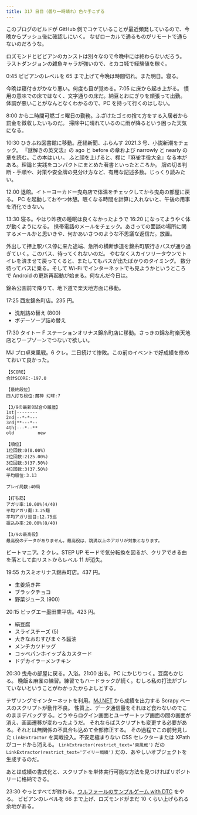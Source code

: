 ```yaml
---
title: 317 日目（曇り一時晴れ）色々手こずる
---
```


このブログのビルドが GitHub 側でコケていることが最近頻発しているので、今晩からプッシュ後に確認しにいく。
なぜローカルで通るものがリモートで通らないのだろうな。

ロズモンドとビビアンのカンストは別々なので今晩中には終わらないだろう。
ラストダンジョンの雑魚キャラが強いので、ミカコ城で経験値を稼ぐ。

0:45 ビビアンのレベルを 65 まで上げて今晩は時間切れ。また明日。寝る。

今晩は寝付きがかなり悪い。何度も目が覚める。7:05 に床から起き上がる。
慣用の意味での床ではなく、文字通りの床だ。納豆とおにぎりを頬張って出勤。
体調が悪いことがなんとなくわかるので、PC を持って行くのはしない。

8:00 から二時間可燃ゴミ曜日の勤務。ふざけたゴミの捨て方をする入居者から罰金を徴収したいものだ。
掃除中に晴れているのに雨が降るという困った天気になる。

10:30 ひきふね図書館に移動。産経新聞、ふらんす 2021.3 号、小説新潮をチェック。
『謎解きの英文法』の ago と before の章および narrowly と nearly の章を読む。この本はいい。
ふと顔を上げると、棚に『麻雀手役大全』なる本がある。理論と実践をコンパクトにまとめた著書といったところか。
牌の切る判断・手順や、対策や安全牌の見分け方など、有用な記述多数。じっくり読みたい。

12:00 退館。イトーヨーカドー曳舟店で体温をチェックしてから曳舟の部屋に戻る。
PC を起動しておやつ休憩。眠くなる時間を計算に入れないと、午後の用事を消化できない。

13:30 寝る。やはり昨夜の睡眠は良くなかったようで 16:20 になってようやく体が動くようになる。
携帯電話のメールをチェック。あさっての面談の場所に関するメールかと思いきや、何かあいさつのような不思議な返信だ。放置。

外出して押上駅バス停に来た途端、急所の横断歩道を錦糸町駅行きバスが通り過ぎていく。このバス、待ってくれないのだ。
やむなくスカイツリータウンでトイレを済ませて戻ってくると、またしてもバスが出たばかりのタイミング。
数分待ってバスに乗る。そして Wi-Fi でインターネットでも見ようかというところで Android の更新再起動が始まる。何なんだ今日は。

錦糸公園前で降りて、地下道で楽天地方面に移動。

17:25 西友錦糸町店。235 円。

* 洗剤詰め替え (800)
* ボデーソープ詰め替え

17:30 タイトー F ステーションオリナス錦糸町店に移動。さっきの錦糸町楽天地店とワープゾーンでつないで欲しい。

MJ プロ卓東風戦。6 クレ。二日続けて惨敗。この前のイベントで好成績を修めておいて良かった。

```text
【SCORE】
合計SCORE:-197.0

【最終段位】
四人打ち段位:魔神 幻球:7

【3/9の最新8試合の履歴】
1st|--------
2nd|--*-*---
3rd|**---*--
4th|---*--**
old         new

【順位】
1位回数:0(0.00%)
2位回数:2(25.00%)
3位回数:3(37.50%)
4位回数:3(37.50%)
平均順位:3.13

プレイ局数:40局

【打ち筋】
アガリ率:10.00%(4/40)
平均アガリ翻:3.25翻
平均アガリ巡目:12.75巡
振込み率:20.00%(8/40)

【3/9の最高役】
最高役のデータがありません。最高役は、跳満以上のアガリが対象となります。
```

ビートマニア。2 クレ。STEP UP モードで気分転換を図るが、クリアできる曲を落として曲リストからレベル 11 が消失。

19:55 カスミオリナス錦糸町店。437 円。

* 生姜焼き丼
* ブラックチョコ
* 野菜ジュース (900)

20:15 ビッグエー墨田業平店。423 円。

* 絹豆腐
* スライスチーズ (5)
* 大きなおむすびまぐろ醤油
* メンチカツドッグ
* コッペパンホイップ＆カスタード
* ドデカイラーメンチキン

20:30 曳舟の部屋に戻る。入浴。21:00 出る。PC にかじりつく。豆腐もかじる。
晩飯＆麻雀の練習。練習でもハードラックが続く。むしろ私の打法がブレていないということがわかったからよしとする。

テザリングでインターネットを利用。[MJ.NET](https://www.sega-mj.net/mjac_p/mjlogin/login.jsp) から成績を出力する Scrapy ベースのスクリプトが動作不良。
性質上、データ通信量をそれほど食わないのでこのままデバッグする。どうやらログイン画面とユーザートップ画面の間の画面が消え、画面遷移が変わったようだ。
それならばスクリプトも変更する必要がある。それとは無関係の不具合も込めて全部修正する。
その過程でこの前発見した `LinkExtractor` を実戦投入。不安定極まりない CSS セレクターまたは XPath がコードから消える。
`LinkExtractor(restrict_text='東風戦')` だの `LinkExtractor(restrict_text='デイリー戦績')` だの、あやしいオブジェクトを生成するのだ。

あとは成績の書式化と、スクリプトを単体実行可能な方法を見つければリポジトリーに格納できる。

23:30 やっとすべてが終わる。[ウルファールのサンプルゲーム with DTC][bshf21b] をやる。
ビビアンのレベルを 66 まで上げ、ロズモンドがまだ 10 くらい上げられる余地がある。

[bshf21b]: https://wodifes.net/game/show/446
